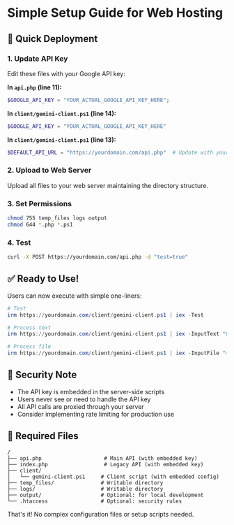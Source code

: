 # Simple Setup Guide for Web Hosting

## 🚀 Quick Deployment

### 1. **Update API Key**
Edit these files with your Google API key:

**In `api.php` (line 11):**
```php
$GOOGLE_API_KEY = "YOUR_ACTUAL_GOOGLE_API_KEY_HERE";
```

**In `client/gemini-client.ps1` (line 14):**
```powershell
$GOOGLE_API_KEY = "YOUR_ACTUAL_GOOGLE_API_KEY_HERE"
```

**In `client/gemini-client.ps1` (line 13):**
```powershell
$DEFAULT_API_URL = "https://yourdomain.com/api.php"  # Update with your actual domain
```

### 2. **Upload to Web Server**
Upload all files to your web server maintaining the directory structure.

### 3. **Set Permissions**
```bash
chmod 755 temp_files logs output
chmod 644 *.php *.ps1
```

### 4. **Test**
```bash
curl -X POST https://yourdomain.com/api.php -d "test=true"
```

## ✅ **Ready to Use!**

Users can now execute with simple one-liners:

```powershell
# Test
irm https://yourdomain.com/client/gemini-client.ps1 | iex -Test

# Process text
irm https://yourdomain.com/client/gemini-client.ps1 | iex -InputText "Create a Python web scraper"

# Process file
irm https://yourdomain.com/client/gemini-client.ps1 | iex -InputFile "myfile.txt"
```

## 🔐 **Security Note**
- The API key is embedded in the server-side scripts
- Users never see or need to handle the API key
- All API calls are proxied through your server
- Consider implementing rate limiting for production use

## 📁 **Required Files**
```
/
├── api.php                    # Main API (with embedded key)
├── index.php                  # Legacy API (with embedded key)  
├── client/
│   └── gemini-client.ps1     # Client script (with embedded config)
├── temp_files/               # Writable directory
├── logs/                     # Writable directory
├── output/                   # Optional: for local development
└── .htaccess                 # Optional: security rules
```

That's it! No complex configuration files or setup scripts needed.
